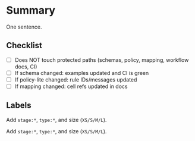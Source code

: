 # Summary

One sentence.

## Checklist

- [ ] Does NOT touch protected paths (schemas, policy, mapping,
  workflow docs, CI)
- [ ] If schema changed: examples updated and CI is green
- [ ] If policy-lite changed: rule IDs/messages updated
- [ ] If mapping changed: cell refs updated in docs

## Labels

Add `stage:*`, `type:*`, and size (`XS/S/M/L`).

Add `stage:*`, `type:*`, and size (`XS/S/M/L`).
